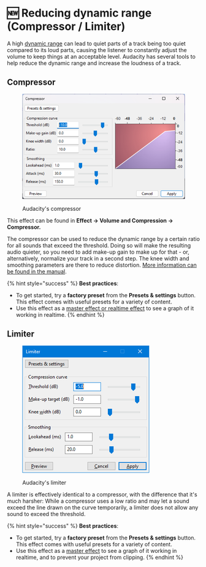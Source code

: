 # 🆕 Reducing dynamic range (Compressor / Limiter)

A high [dynamic range](https://en.wikipedia.org/wiki/Dynamic\_range\_compression) can lead to quiet parts of a track being too quiet compared to its loud parts, causing the listener to constantly adjust the volume to keep things at an acceptable level. Audacity has several tools to help reduce the dynamic range and increase the loudness of a track.

## Compressor

<figure><img src="../.gitbook/assets/compressor.png" alt=""><figcaption><p>Audacity's compressor</p></figcaption></figure>

This effect can be found in **Effect -> Volume and Compression -> Compressor.**

The compressor can be used to reduce the dynamic range by a certain ratio for all sounds that exceed the threshold. Doing so will make the resulting audio quieter, so you need to add make-up gain to make up for that - or, alternatively, normalize your track in a second step. The knee width and smoothing parameters are there to reduce distortion. [More information can be found in the manual](https://manual.audacityteam.org/man/compressor.html).&#x20;

{% hint style="success" %}
**Best practices**:&#x20;

* To get started, try a **factory preset** from the **Presets & settings** button. This effect comes with useful presets for a variety of content.
* Use this effect as a [master effect or realtime effect](using-realtime-effects.md) to see a graph of it working in realtime.&#x20;
{% endhint %}

## Limiter

<figure><img src="../.gitbook/assets/limiter.png" alt=""><figcaption><p>Audacity's limiter</p></figcaption></figure>

A limiter is effectively identical to a compressor, with the difference that it's much harsher: While a compressor uses a low ratio and may let a sound exceed the line drawn on the curve temporarily, a limiter does not allow any sound to exceed the threshold.&#x20;

{% hint style="success" %}
**Best practices**:

* To get started, try a **factory preset** from the **Presets & settings** button. This effect comes with useful presets for a variety of content.
* Use this effect as a [master effect](using-realtime-effects.md) to see a graph of it working in realtime, and to prevent your project from clipping.&#x20;
{% endhint %}
